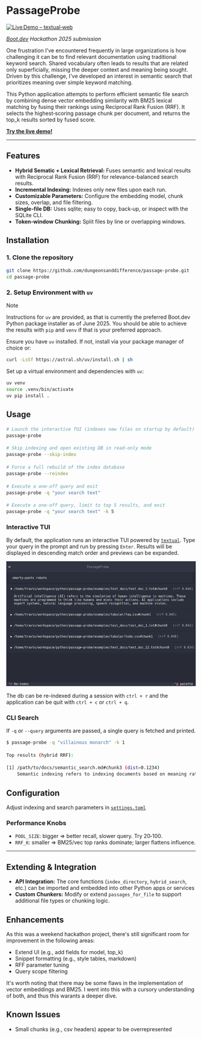 # PassageProbe

[![Live Demo – textual‑web](https://img.shields.io/badge/Live%E2%80%AFDemo-textual%E2%80%91web-4E4EFA?style=for-the-badge&logo=fastapi&logoColor=white)]([https://your-demo-host](https://textual-web.io/2s35ct1kfju1/passageprobe))

*[Boot.dev](boot.dev) Hackathon 2025 submission*

One frustration I've encountered frequently in large organizations is how challenging it can be to find relevant documentation using traditional keyword search. Shared vocabulary often leads to results that are related only superficially, missing the deeper context and meaning being sought. Driven by this challenge, I've developed an interest in semantic search that prioritizes meaning over simple keyword matching.

This Python application attempts to perform efficient semantic file search by combining dense vector embedding similarity with BM25 lexical matching by fusing their rankings using Reciprocal Rank Fusion (RRF). It selects the highest‑scoring passage chunk per document, and returns the top_k results sorted by fused score.

**[Try the live demo!](https://textual-web.io/2s35ct1kfju1/passageprobe)**

---

## Features

- **Hybrid Sematic + Lexical Retrieval:** Fuses semantic and lexical results with Reciprocal Rank Fusion (RRF) for relevance-balanced search results.
- **Incremental Indexing:** Indexes only new files upon each run.
- **Customizable Parameters:** Configure the embedding model, chunk sizes, overlap, and file filtering.
- **Single-file DB:** Uses sqlite; easy to copy, back‑up, or inspect with the SQLite CLI.
- **Token‑window Chunking:** Split files by line or overlapping windows.

## Installation

### 1. Clone the repository

```bash
git clone https://github.com/dungeonsanddifference/passage-probe.git
cd passage-probe
```

### 2. Setup Environment with `uv`

> [!NOTE]
> Instructions for `uv` are provided, as that is currently the preferred Boot.dev Python package installer as of June 2025. You should be able to achieve the results with `pip` and `venv` if that is your preferred approach.

Ensure you have `uv` installed. If not, install via your package manager of choice or:

```bash
curl -LsSf https://astral.sh/uv/install.sh | sh
```

Set up a virtual environment and dependencies with `uv`:

```bash
uv venv
source .venv/bin/activate
uv pip install .
```

## Usage

```bash
# Launch the interactive TUI (indexes new files on startup by default)
passage-probe

# Skip indexing and open existing DB in read‑only mode
passage-probe --skip-index

# Force a full rebuild of the index database
passage-probe --reindex

# Execute a one‑off query and exit
passage-probe -q "your search text"

# Execute a one‑off query, limit to top 5 results, and exit
passage-probe -q "your search text" -k 5
```

### Interactive TUI

By default, the application runs an interactive TUI powered by [`textual`](https://github.com/Textualize/textual). Type your query in the prompt and run by pressing `Enter`. Results will be displayed in descending match order and previews can be expanded.

![image](/example.png "")

The db can be re-indexed during a session with `ctrl + r` and the application can be quit with `ctrl + c` or `ctrl + q`.

### CLI Search

If `-q` or `--query` arguments are passed, a single query is fetched and printed.

```bash
$ passage-probe -q "villainous monarch" -k 1

Top results (hybrid RRF):

[1] /path/to/docs/semantic_search.md#chunk3 (dist=0.1234)
    Semantic indexing refers to indexing documents based on meaning rather than exact keywords. It leverages vector embeddings to represent texts semantically…
```

## Configuration

Adjust indexing and search parameters in [`settings.toml`](./settings.toml)

### Performance Knobs

* `POOL_SIZE`: bigger ⇒ better recall, slower query. Try 20‑100.
* `RRF_K`: smaller ⇒ BM25/vec top ranks dominate; larger flattens influence.

---

## Extending & Integration

* **API Integration:** The core functions (`index_directory`, `hybrid_search`, etc.) can be imported and embedded into other Python apps or services
* **Custom Chunkers:** Modify or extend `passages_for_file` to support additional file types or chunking logic.

## Enhancements

As this was a weekend hackathon project, there's still significant room for improvement in the following areas:

* Extend UI (e.g., add fields for model, top_k)
* Snippet formatting (e.g., style tables, markdown)
* RFF parameter tuning
* Query scope filtering

It's worth noting that there may be some flaws in the implementation of vector embeddings and BM25. I went into this with a cursory understanding of both, and thus this warants a deeper dive.

## Known Issues

* Small chunks (e.g., csv headers) appear to be overrepresented
